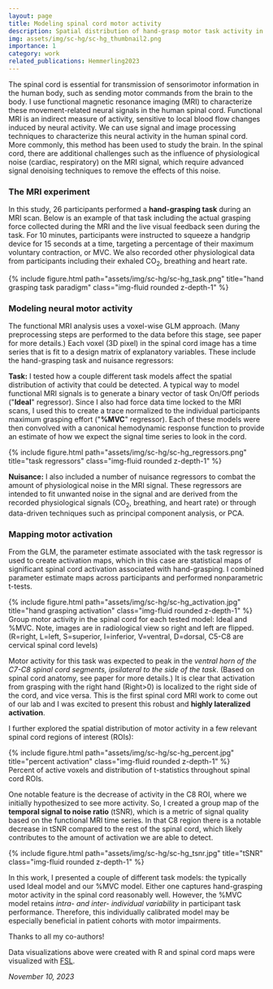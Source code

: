 ```yaml
---
layout: page
title: Modeling spinal cord motor activity
description: Spatial distribution of hand-grasp motor task activity in spinal cord functional MRI
img: assets/img/sc-hg/sc-hg_thumbnail2.png
importance: 1
category: work
related_publications: Hemmerling2023
---
```


The spinal cord is essential for transmission of sensorimotor information in the human body, such as sending motor commands from the brain to the body. I use functional magnetic resonance imaging (MRI) to characterize these movement-related neural signals in the human spinal cord. Functional MRI is an indirect measure of activity, sensitive to local blood flow changes induced by neural activity. We can use signal and image processing techniques to characterize this neural activity in the human spinal cord. More commonly, this method has been used to study the brain. In the spinal cord, there are additional challenges such as the influence of physiological noise (cardiac, respiratory) on the MRI signal, which require advanced signal denoising techniques to remove the effects of this noise.

### The MRI experiment
In this study, 26 participants performed a **hand-grasping task** during an MRI scan. Below is an example of that task including the actual grasping force collected during the MRI and the live visual feedback seen during the task. For 10 minutes, participants were instructed to squeeze a handgrip device for 15 seconds at a time, targeting a percentage of their maximum voluntary contraction, or MVC. We also recorded other physiological data from participants including their exhaled CO<sub>2</sub>, breathing and heart rate. 

<div class="row">
    <div class="col-sm-8 mt-3 mt-md-0">
        {% include figure.html path="assets/img/sc-hg/sc-hg_task.png" title="hand grasping task paradigm" class="img-fluid rounded z-depth-1" %}
    </div>
</div>
<!-- <div class="caption">
    Example of first three trials of hand-grasping task including the force trace, task paradigm, and the live visual feedback.
</div> -->

### Modeling neural motor activity
The functional MRI analysis uses a voxel-wise GLM approach. (Many preprocessing steps are performed to the data before this stage, see paper for more details.) Each voxel (3D pixel) in the spinal cord image has a time series that is fit to a design matrix of explanatory variables. These include the hand-grasping task and nuisance regressors:

**Task:** I tested how a couple different task models affect the spatial distribution of activity that could be detected. A typical way to model functional MRI signals is to generate a binary vector of task On/Off periods ("**Ideal**" regressor). Since I also had force data time locked to the MRI scans, I used this to create a trace normalized to the individual participants maximum grasping effort ("**%MVC**" regressor). Each of these models were then convolved with a canonical hemodynamic response function to provide an estimate of how we expect the signal time series to look in the cord. 

<div class="row">
    <div class="col-sm-8 mt-3 mt-md-0">
        {% include figure.html path="assets/img/sc-hg/sc-hg_regressors.png" title="task regressors" class="img-fluid rounded z-depth-1" %}
    </div>
</div>

**Nuisance:** I also included a number of nuisance regressors to combat the amount of physiological noise in the MRI signal. These regressors are intended to fit unwanted noise in the signal and are derived from the recorded physiological signals (CO<sub>2</sub>, breathing, and heart rate) or through data-driven techniques such as principal component analysis, or PCA. 

### Mapping motor activation
From the GLM, the parameter estimate associated with the task regressor is used to create activation maps, which in this case are statistical maps of significant spinal cord activation associated with hand-grasping. I combined parameter estimate maps across participants and performed nonparametric t-tests. 

<div class="row">
    <div class="col-sm mt-3 mt-md-0">
        {% include figure.html path="assets/img/sc-hg/sc-hg_activation.jpg" title="hand grasping activation" class="img-fluid rounded z-depth-1" %}
    </div>
</div>
<div class="caption">
    Group motor activity in the spinal cord for each tested model: Ideal and %MVC. Note, images are in radiological view so right and left are flipped. (R=right, L=left, S=superior, I=inferior, V=ventral, D=dorsal, C5-C8 are cervical spinal cord levels)
</div>

Motor activity for this task was expected to peak in the *ventral horn of the C7-C8 spinal cord segments, ipsilateral to the side of the task*. (Based on spinal cord anatomy, see paper for more details.) It is clear that activation from grasping with the right hand (Right>0) is localized to the right side of the cord, and vice versa. This is the first spinal cord MRI work to come out of our lab and I was excited to present this robust and **highly lateralized activation**. 

I further explored the spatial distribution of motor activity in a few relevant spinal cord regions of interest (ROIs):
<div class="row">
    <div class="col-sm-10 mt-3 mt-md-0">
        {% include figure.html path="assets/img/sc-hg/sc-hg_percent.jpg" title="percent activation" class="img-fluid rounded z-depth-1" %}
    </div>
</div>
<div class="caption">
    Percent of active voxels and distribution of t-statistics throughout spinal cord ROIs.
</div>

One notable feature is the decrease of activity in the C8 ROI, where we initially hypothesized to see more activity. So, I created a group map of the **temporal signal to noise ratio** (tSNR), which is a metric of signal quality based on the functional MRI time series. In that C8 region there is a notable decrease in tSNR compared to the rest of the spinal cord, which likely contributes to the amount of activation we are able to detect.

<div class="row">
    <div class="col-sm-7 mt-3 mt-md-0">
        {% include figure.html path="assets/img/sc-hg/sc-hg_tsnr.jpg" title="tSNR" class="img-fluid rounded z-depth-1" %}
    </div>
</div>

In this work, I presented a couple of different task models: the typically used Ideal model and our %MVC model. Either one captures hand-grasping motor activity in the spinal cord reasonably well. However, the %MVC model retains *intra- and inter- individual variability* in participant task performance. Therefore, this individually calibrated model may be especially beneficial in patient cohorts with motor impairments. 

<!-- ### Impact/Conclusion
Spinal cord fMRI is an active area of research and I've spent a lot of time developing analysis methods and pipelines that work for our data, including a lot of data preprocessing steps that were not discussed here.  -->

Thanks to all my co-authors! 

Data visualizations above were created with R and spinal cord maps were visualized with [FSL](https://fsl.fmrib.ox.ac.uk/fsl/fslwiki/FSL).

*November 10, 2023*